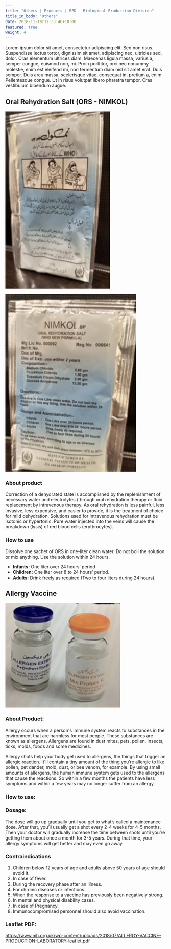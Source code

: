 ```yaml
---
title: "Others | Products | BPD - Biological Production Division"
title_in_body: "Others"
date: 2018-11-18T12:33:46+10:00
featured: true
weight: 4
---
```


Lorem ipsum dolor sit amet, consectetur adipiscing elit. Sed non risus. Suspendisse lectus tortor, dignissim sit amet, adipiscing nec, ultricies sed, dolor. Cras elementum ultrices diam. Maecenas ligula massa, varius a, semper congue, euismod non, mi. Proin porttitor, orci nec nonummy molestie, enim est eleifend mi, non fermentum diam nisl sit amet erat. Duis semper. Duis arcu massa, scelerisque vitae, consequat in, pretium a, enim. Pellentesque congue. Ut in risus volutpat libero pharetra tempor. Cras vestibulum bibendum augue.

## Oral Rehydration Salt (ORS - NIMKOL)

![ORS - NIMKOL](/images/products/oral-rehydration-salt-1.png)

![ORS - NIMKOL](/images/products/oral-rehydration-salt-2.png)

### About product

Correction of a dehydrated state is accomplished by the replenishment of necessary water and electrolytes (through oral rehydration therapy or fluid replacement by intravenous therapy. As oral rehydration is less painful, less invasive, less expensive, and easier to provide, it is the treatment of choice for mild dehydration. Solutions used for intravenous rehydration must be isotonic or hypertonic. Pure water injected into the veins will cause the breakdown (lysis) of red blood cells (erythrocytes).

### How to use
Dissolve one sachet of ORS in one-liter clean water. Do not boil the solution or mix anything. Use the solution within 24 hours.
- **Infants:** One liter over 24 hours’ period 
- **Children:** One liter over 8 to 24 hours’ period.
- **Adults:** Drink freely as required (Two to four liters during 24 hours).

## Allergy Vaccine

![Allergy Vaccine](/images/products/allergy-vaccine.png)

### About Product:

Allergy occurs when a person's immune system reacts to substances in the environment that are harmless for most people. These substances are known as allergens. Allergens are found in dust mites, pets, pollen, insects, ticks, molds, foods and some medicines. 

Allergy shots help your body get used to allergens, the things that trigger an allergic reaction. It'll contain a tiny amount of the thing you’re allergic to like pollen, pet dander, mold, dust, or bee venom, for example. By using small amounts of allergens, the human immune system gets used to the allergens that cause the reactions. So within a few months the patients have less symptoms and within a few years may no longer suffer from an allergy.

### How to use:

### Dosage:
The dose will go up gradually until you get to what’s called a maintenance dose. After that, you’ll usually get a shot every 2-4 weeks for 4-5 months. Then your doctor will gradually increase the time between shots until you’re getting them about once a month for 3-5 years. During that time, your allergy symptoms will get better and may even go away.

### Contraindications
1. Children below 12 years of age and adults above 50 years of age should avoid it. 
2. In case of fever. 
3. During the recovery phase after an illness. 
4. For chronic diseases or infections.
5. When the response to a vaccine has previously been negatively strong. 
6. In mental and physical disability cases. 
7. In case of Pregnancy. 
8. Immunocompromised personnel should also avoid vaccination.

### Leaflet PDF:

<https://www.nih.org.pk/wp-content/uploads/2018/07/ALLERGY-VACCINE-PRODUCTION-LABORATORY-leaflet.pdf>